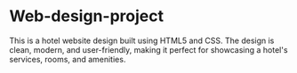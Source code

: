 # Web-design-project
 This is a hotel website design built using HTML5 and CSS. The design is clean, modern, and user-friendly, making it perfect for showcasing a hotel's services, rooms, and amenities.
